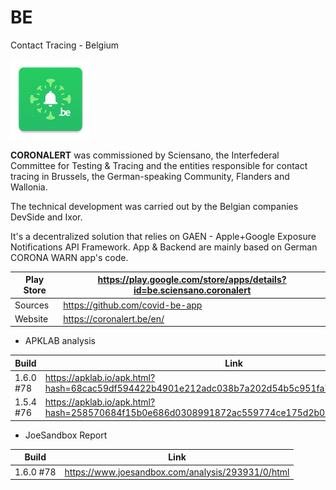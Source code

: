 # BE
Contact Tracing - Belgium

![](apkicon_BE.png)

**CORONALERT** was commissioned by Sciensano, the Interfederal Committee for Testing & Tracing and the entities responsible for contact tracing in Brussels, the German-speaking Community, Flanders and Wallonia.

The technical development was carried out by the Belgian companies DevSide and Ixor.

It's a decentralized solution that relies on GAEN - Apple+Google Exposure Notifications API Framework. App & Backend are mainly based on German CORONA WARN app's code.

Play Store | https://play.google.com/store/apps/details?id=be.sciensano.coronalert
-----------|-----------------------------------------------------------------------
Sources | https://github.com/covid-be-app
Website | https://coronalert.be/en/

- APKLAB analysis

Build | Link
------|-----
1.6.0 #78 | https://apklab.io/apk.html?hash=68cac59df594422b4901e212adc038b7a202d54b5c951fa75221e7d5a3356e41
1.5.4 #76 | https://apklab.io/apk.html?hash=258570684f15b0e686d0308991872ac559774ce175d2b068a290acca31817cb0

- JoeSandbox Report

Build | Link
------|-----
1.6.0 #78 | https://www.joesandbox.com/analysis/293931/0/html

